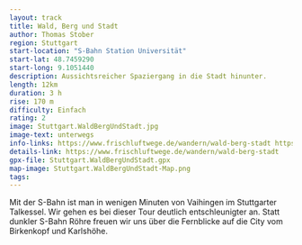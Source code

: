 ```yaml
---
layout: track
title: Wald, Berg und Stadt
author: Thomas Stober
region: Stuttgart
start-location: "S-Bahn Station Universität"
start-lat: 48.7459290
start-long: 9.1051440
description: Aussichtsreicher Spaziergang in die Stadt hinunter.
length: 12km
duration: 3 h
rise: 170 m
difficulty: Einfach
rating: 2
image: Stuttgart.WaldBergUndStadt.jpg
image-text: unterwegs
info-links: https://www.frischluftwege.de/wandern/wald-berg-stadt https://www.inslichtruecken.de
details-link: https://www.frischluftwege.de/wandern/wald-berg-stadt
gpx-file: Stuttgart.WaldBergUndStadt.gpx
map-image: Stuttgart.WaldBergUndStadt-Map.png
tags: 
---
```




Mit der S-Bahn ist man in wenigen Minuten von Vaihingen im Stuttgarter Talkessel. Wir gehen es bei dieser Tour deutlich entschleunigter an. Statt dunkler S-Bahn Röhre freuen wir uns über die Fernblicke auf die City vom Birkenkopf und Karlshöhe.




